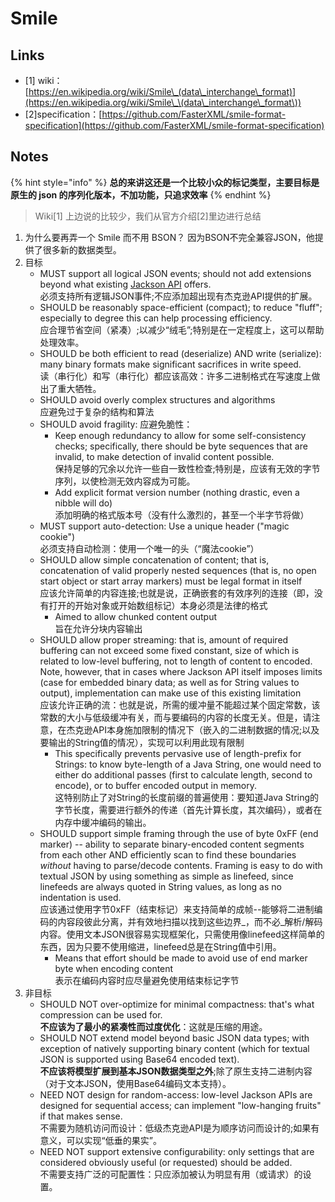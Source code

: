 
# Smile

## Links

* \[1] wiki：[https://en.wikipedia.org/wiki/Smile\_(data\_interchange\_format)](https://en.wikipedia.org/wiki/Smile\_\(data\_interchange\_format\))
* \[2]specification：[https://github.com/FasterXML/smile-format-specification](https://github.com/FasterXML/smile-format-specification)

## Notes

{% hint style="info" %}
**总的来讲这还是一个比较小众的标记类型，主要目标是原生的 json 的序列化版本，不加功能，只追求效率**
{% endhint %}

> Wiki\[1] 上边说的比较少，我们从官方介绍\[2]里边进行总结

1. 为什么要再弄一个 Smile 而不用 BSON？ 因为BSON不完全兼容JSON，他提供了很多新的数据类型。
2. 目标
   * MUST support all logical JSON events; should not add extensions beyond what existing [Jackson API](https://github.com/FasterXML/jackson) offers.\
     必须支持所有逻辑JSON事件;不应添加超出现有杰克逊API提供的扩展。
   * SHOULD be reasonably space-efficient (compact); to reduce "fluff"; especially to degree this can help processing efficiency.\
     应合理节省空间（紧凑）;以减少“绒毛”;特别是在一定程度上，这可以帮助处理效率。
   * SHOULD be both efficient to read (deserialize) AND write (serialize): many binary formats make significant sacrifices in write speed.\
     读（串行化）和写（串行化）都应该高效：许多二进制格式在写速度上做出了重大牺牲。
   * SHOULD avoid overly complex structures and algorithms\
     应避免过于复杂的结构和算法
   * SHOULD avoid fragility:  应避免脆性：
     * Keep enough redundancy to allow for some self-consistency checks; specifically, there should be byte sequences that are invalid, to make detection of invalid content possible.\
       保持足够的冗余以允许一些自一致性检查;特别是，应该有无效的字节序列，以使检测无效内容成为可能。
     * Add explicit format version number (nothing drastic, even a nibble will do)\
       添加明确的格式版本号（没有什么激烈的，甚至一个半字节将做）
   * MUST support auto-detection: Use a unique header ("magic cookie")\
     必须支持自动检测：使用一个唯一的头（“魔法cookie”）
   * SHOULD allow simple concatenation of content; that is, concatenation of valid properly nested sequences (that is, no open start object or start array markers) must be legal format in itself\
     应该允许简单的内容连接;也就是说，正确嵌套的有效序列的连接（即，没有打开的开始对象或开始数组标记）本身必须是法律的格式
     * Aimed to allow chunked content output\
       旨在允许分块内容输出
   * SHOULD allow proper streaming: that is, amount of required buffering can not exceed some fixed constant, size of which is related to low-level buffering, not to length of content to encoded. Note, however, that in cases where Jackson API itself imposes limits (case for embedded binary data; as well as for String values to output), implementation can make use of this existing limitation\
     应该允许正确的流：也就是说，所需的缓冲量不能超过某个固定常数，该常数的大小与低级缓冲有关，而与要编码的内容的长度无关。但是，请注意，在杰克逊API本身施加限制的情况下（嵌入的二进制数据的情况;以及要输出的String值的情况），实现可以利用此现有限制
     * This specifically prevents pervasive use of length-prefix for Strings: to know byte-length of a Java String, one would need to either do additional passes (first to calculate length, second to encode), or to buffer encoded output in memory.\
       这特别防止了对String的长度前缀的普遍使用：要知道Java String的字节长度，需要进行额外的传递（首先计算长度，其次编码），或者在内存中缓冲编码的输出。
   * SHOULD support simple framing through the use of byte 0xFF (end marker) -- ability to separate binary-encoded content segments from each other AND efficiently scan to find these boundaries _without_ having to parse/decode contents. Framing is easy to do with textual JSON by using something as simple as linefeed, since linefeeds are always quoted in String values, as long as no indentation is used.\
     应该通过使用字节0xFF（结束标记）来支持简单的成帧--能够将二进制编码的内容段彼此分离，并有效地扫描以找到这些边界_，而不必_解析/解码内容。使用文本JSON很容易实现框架化，只需使用像linefeed这样简单的东西，因为只要不使用缩进，linefeed总是在String值中引用。
     * Means that effort should be made to avoid use of end marker byte when encoding content\
       表示在编码内容时应尽量避免使用结束标记字节
3. 非目标
   * SHOULD NOT over-optimize for minimal compactness: that's what compression can be used for.\
     **不应该为了最小的紧凑性而过度优化**：这就是压缩的用途。
   * SHOULD NOT extend model beyond basic JSON data types; with exception of natively supporting binary content (which for textual JSON is supported using Base64 encoded text).\
     **不应该将模型扩展到基本JSON数据类型之外**;除了原生支持二进制内容（对于文本JSON，使用Base64编码文本支持）。
   * NEED NOT design for random-access: low-level Jackson APIs are designed for sequential access; can implement "low-hanging fruits" if that makes sense.\
     不需要为随机访问而设计：低级杰克逊API是为顺序访问而设计的;如果有意义，可以实现“低垂的果实”。
   * NEED NOT support extensive configurability: only settings that are considered obviously useful (or requested) should be added.\
     不需要支持广泛的可配置性：只应添加被认为明显有用（或请求）的设置。

